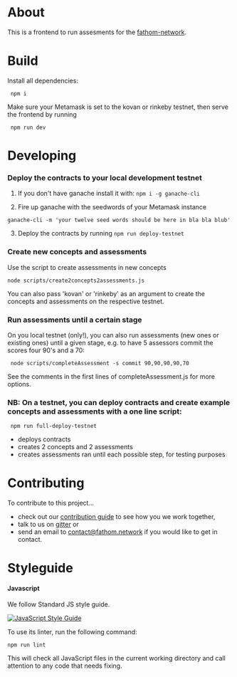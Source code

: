 About
========

This is a frontend to run assesments for the
[fathom-network](https://fathom.network/).


Build
========

Install all dependencies:

` npm i`

Make sure your Metamask is set to the kovan or rinkeby testnet, then serve the
frontend by running

` npm run dev`

Developing
========

### Deploy the contracts to your local development testnet

1. If you don't have ganache install it with: `npm i -g ganache-cli`

2. Fire up ganache with the seedwords of your Metamask instance
```
ganache-cli -m 'your twelve seed words should be here in bla bla blub'
```

3. Deploy the contracts by running `npm run deploy-testnet`

### Create new concepts and assessments

Use the script to create assessments in new concepts

`node scripts/create2concepts2assessments.js`

You can also pass 'kovan' or 'rinkeby' as an argument to create the concepts and
assessments on the respective testnet.


### Run assessments until a certain stage

On you local testnet (only!), you can also run assessments (new ones or existing
ones) until a given stage, e.g. to have 5 assessors commit the scores four 90's
and a 70:

` node scripts/completeAssessment -s commit 90,90,90,90,70`

See the comments in the first lines of completeAssessment.js for more options.

### NB: On a testnet, you can deploy contracts and create example concepts and assessments with a one line script:

` npm run full-deploy-testnet`

- deploys contracts
- creates 2 concepts and 2 assessments
- creates assessments ran until each possible step, for testing purposes

Contributing
=========

To contribute to this project...
- check out our [contribution guide](https://gitlab.com/fathom/org) to see how
  you we work together,
- talk to us on [gitter](https://gitter.im/fathom-network/Lobby) or
- send an email to <contact@fathom.network> if you would like to get in contact.


Styleguide
==========

#### Javascript

We follow Standard JS style guide.

[![JavaScript Style Guide](https://cdn.rawgit.com/standard/standard/master/badge.svg)](https://github.com/standard/standard)

To use its linter, run the following command:
```
npm run lint
```
This will check all JavaScript files in the current working directory and call attention to any code that needs fixing. 

